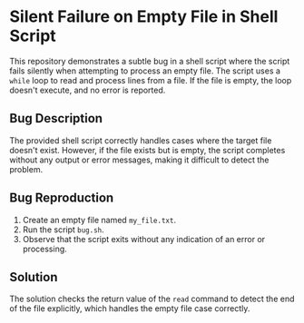 # Silent Failure on Empty File in Shell Script

This repository demonstrates a subtle bug in a shell script where the script fails silently when attempting to process an empty file. The script uses a `while` loop to read and process lines from a file. If the file is empty, the loop doesn't execute, and no error is reported.

## Bug Description
The provided shell script correctly handles cases where the target file doesn't exist.  However, if the file exists but is empty, the script completes without any output or error messages, making it difficult to detect the problem.

## Bug Reproduction
1. Create an empty file named `my_file.txt`.
2. Run the script `bug.sh`.
3. Observe that the script exits without any indication of an error or processing.

## Solution
The solution checks the return value of the `read` command to detect the end of the file explicitly, which handles the empty file case correctly.
